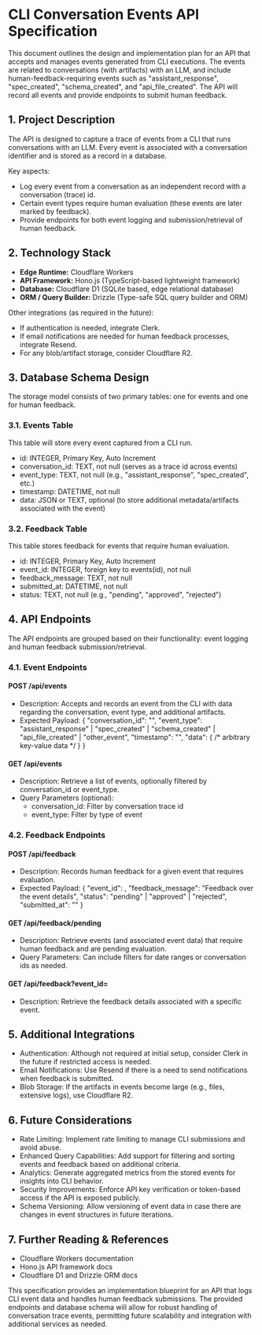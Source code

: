 # CLI Conversation Events API Specification

This document outlines the design and implementation plan for an API that accepts and manages events generated from CLI executions. The events are related to conversations (with artifacts) with an LLM, and include human-feedback-requiring events such as "assistant_response", "spec_created", "schema_created", and "api_file_created". The API will record all events and provide endpoints to submit human feedback.

## 1. Project Description

The API is designed to capture a trace of events from a CLI that runs conversations with an LLM. Every event is associated with a conversation identifier and is stored as a record in a database.

Key aspects:
- Log every event from a conversation as an independent record with a conversation (trace) id.
- Certain event types require human evaluation (these events are later marked by feedback).
- Provide endpoints for both event logging and submission/retrieval of human feedback.

## 2. Technology Stack

- **Edge Runtime:** Cloudflare Workers
- **API Framework:** Hono.js (TypeScript-based lightweight framework)
- **Database:** Cloudflare D1 (SQLite based, edge relational database)
- **ORM / Query Builder:** Drizzle (Type-safe SQL query builder and ORM)

Other integrations (as required in the future):
- If authentication is needed, integrate Clerk.
- If email notifications are needed for human feedback processes, integrate Resend.
- For any blob/artifact storage, consider Cloudflare R2.

## 3. Database Schema Design

The storage model consists of two primary tables: one for events and one for human feedback.

### 3.1. Events Table

This table will store every event captured from a CLI run.

- id: INTEGER, Primary Key, Auto Increment
- conversation_id: TEXT, not null (serves as a trace id across events)
- event_type: TEXT, not null (e.g., "assistant_response", "spec_created", etc.)
- timestamp: DATETIME, not null
- data: JSON or TEXT, optional (to store additional metadata/artifacts associated with the event)

### 3.2. Feedback Table

This table stores feedback for events that require human evaluation.

- id: INTEGER, Primary Key, Auto Increment
- event_id: INTEGER, foreign key to events(id), not null
- feedback_message: TEXT, not null
- submitted_at: DATETIME, not null
- status: TEXT, not null (e.g., "pending", "approved", "rejected")

## 4. API Endpoints

The API endpoints are grouped based on their functionality: event logging and human feedback submission/retrieval.

### 4.1. Event Endpoints

#### POST /api/events
- Description: Accepts and records an event from the CLI with data regarding the conversation, event type, and additional artifacts.
- Expected Payload:
  {
    "conversation_id": "<unique-trace-id>",
    "event_type": "assistant_response" | "spec_created" | "schema_created" | "api_file_created" | "other_event",
    "timestamp": "<ISO-8601 timestamp>",
    "data": { /* arbitrary key-value data */ }
  }

#### GET /api/events
- Description: Retrieve a list of events, optionally filtered by conversation_id or event_type.
- Query Parameters (optional):
  - conversation_id: Filter by conversation trace id
  - event_type: Filter by type of event

### 4.2. Feedback Endpoints

#### POST /api/feedback
- Description: Records human feedback for a given event that requires evaluation.
- Expected Payload:
  {
    "event_id": <event identifier>,
    "feedback_message": "Feedback over the event details",
    "status": "pending" | "approved" | "rejected",
    "submitted_at": "<ISO-8601 timestamp>"
  }

#### GET /api/feedback/pending
- Description: Retrieve events (and associated event data) that require human feedback and are pending evaluation.
- Query Parameters: Can include filters for date ranges or conversation ids as needed.

#### GET /api/feedback?event_id=<id>
- Description: Retrieve the feedback details associated with a specific event.

## 5. Additional Integrations

- Authentication: Although not required at initial setup, consider Clerk in the future if restricted access is needed.
- Email Notifications: Use Resend if there is a need to send notifications when feedback is submitted.
- Blob Storage: If the artifacts in events become large (e.g., files, extensive logs), use Cloudflare R2.

## 6. Future Considerations

- Rate Limiting: Implement rate limiting to manage CLI submissions and avoid abuse.
- Enhanced Query Capabilities: Add support for filtering and sorting events and feedback based on additional criteria.
- Analytics: Generate aggregated metrics from the stored events for insights into CLI behavior.
- Security Improvements: Enforce API key verification or token-based access if the API is exposed publicly.
- Schema Versioning: Allow versioning of event data in case there are changes in event structures in future iterations.

## 7. Further Reading & References

- Cloudflare Workers documentation
- Hono.js API framework docs
- Cloudflare D1 and Drizzle ORM docs

This specification provides an implementation blueprint for an API that logs CLI event data and handles human feedback submissions. The provided endpoints and database schema will allow for robust handling of conversation trace events, permitting future scalability and integration with additional services as needed.